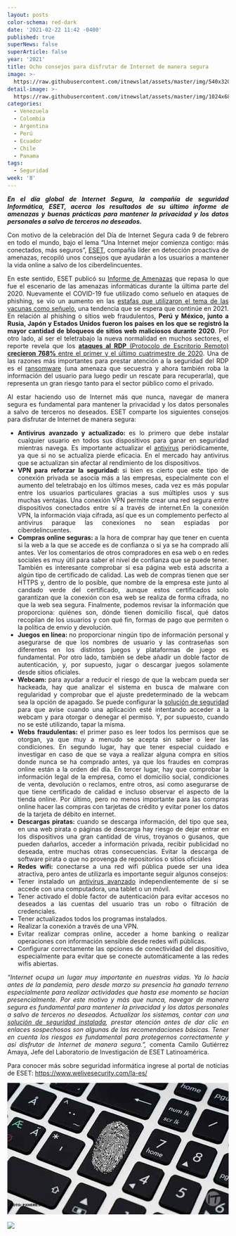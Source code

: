 ```yaml
---
layout: posts
color-schema: red-dark
date: '2021-02-22 11:42 -0400'
published: true
superNews: false
superArticle: false
year: '2021'
title: Ocho consejos para disfrutar de Internet de manera segura
image: >-
  https://raw.githubusercontent.com/itnewslat/assets/master/img/540x320/Seguridad-Informatica-p.jpg
detail-image: >-
  https://raw.githubusercontent.com/itnewslat/assets/master/img/1024x680/Seguridad-Informatica-g.jpg
categories:
  - Venezuela
  - Colombia
  - Argentina
  - Perú
  - Ecuador
  - Chile
  - Panama
tags:
  - Seguridad
week: '8'
---
```

<p style="text-align: justify;"><strong></strong></p>
<p style="text-align: justify;"><strong><em>En el día global de Internet Segura, l</em></strong><strong><em>a </em></strong><strong><em>compañía de seguridad Informática, ESET, acerca los resultados de su último informe de amenazas y buenas prácticas para mantener la privacidad y los datos personales a salvo de terceros no deseados.</em></strong></p>
<p style="text-align: justify;">Con motivo de la celebración del Día de Internet Segura cada 9 de febrero en todo el mundo, bajo el lema “Una Internet mejor comienza contigo: más conectados, más seguros”, <a href="https://www.eset.com/latam/">ESET</a>, compañía líder en detección proactiva de amenazas, recopiló unos consejos que ayudarán a los usuarios a mantener la vida online a salvo de los ciberdelincuentes.</p>
<p style="text-align: justify;">En este sentido, ESET publicó su <a href="https://www.welivesecurity.com/la-es/2021/02/08/ataques-rdp-crecieron-entre-primer-ultimo-cuatrimestre-2020/">Informe de Amenazas</a> que repasa lo que fue el escenario de las amenazas informáticas durante la última parte del 2020. Nuevamente el COVID-19 fue utilizado como señuelo en ataques de phishing,  se vio un aumento en las <a href="https://www.welivesecurity.com/la-es/2021/01/04/advierten-enganos-relacionados-vacuna-covid-19/">estafas que utilizaron el tema de las vacunas como señuelo</a>, una tendencia que se espera que continúe en 2021. En relación al phishing o sitios web fraudulentos, <strong>Perú y México, junto a Rusia, Japón y Estados Unidos fueron los países en los que se registró la mayor cantidad de bloqueos de sitios web maliciosos durante 2020</strong>. Por otro lado, al ser el teletrabajo la nueva normalidad en muchos sectores, el reporte revela que los <a href="https://www.welivesecurity.com/la-es/2021/02/08/ataques-rdp-crecieron-entre-primer-ultimo-cuatrimestre-2020/"><strong>ataques al RDP</strong> (Protocolo de Escritorio Remoto) <strong>crecieron 768% </strong>entre el primer y el último cuatrimestre de 2020</a>. Una de las razones más importantes para prestar atención a la seguridad del RDP es el <a href="https://www.welivesecurity.com/la-es/2021/01/14/ataques-ransomware-vinculo-teletrabajo/">ransomware</a> (una amenaza que secuestra y ahora también roba la información del usuario para luego pedir un rescate para recuperarla), que representa un gran riesgo tanto para el sector público como el privado.</p>
<p style="text-align: justify;">Al estar haciendo uso de Internet más que nunca, navegar de manera segura es fundamental para mantener la privacidad y los datos personales a salvo de terceros no deseados. ESET comparte los siguientes consejos para disfrutar de Internet de manera segura:</p>

<ul style="text-align: justify;">
	<li><strong>Antivirus avanzado y actualizado: </strong>es lo primero que debe instalar cualquier usuario en todos sus dispositivos para ganar en seguridad mientras navega. Es importante actualizar el <a href="https://www.eset.com/latam/hogar/">antivirus</a> periódicamente, ya que si no se actualiza pierde eficacia. En el mercado hay antivirus que se actualizan sin afectar al rendimiento de los dispositivos.</li>
	<li><strong>VPN para reforzar la seguridad: </strong>si bien es cierto que este tipo de conexión privada se asocia más a las empresas, especialmente con el aumento del teletrabajo en los últimos meses, cada vez es más popular entre los usuarios particulares gracias a sus múltiples usos y sus muchas ventajas. Una conexión VPN permite crear una red segura entre dispositivos conectados entre sí a través de internet.En la conexión VPN, la información viaja cifrada, así que es un complemento perfecto al antivirus paraque las conexiones no sean espiadas por ciberdelincuentes.</li>
	<li><strong>Compras online seguras: </strong>a la hora de comprar hay que tener en cuenta si la web a la que se accede es de confianza o si ya se ha comprado allí antes. Ver los comentarios de otros compradores en esa web o en redes sociales es muy útil para saber el nivel de confianza que se puede tener. También es interesante comprobar si esa página web está adscrita a algún tipo de certificado de calidad. Las web de compras tienen que ser HTTPS y, dentro de lo posible, que nombre de la empresa este junto al candado verde del certificado, aunque estos certificados solo garantizan que la conexión con esa web se realiza de forma cifrada, no que la web sea segura. Finalmente, podemos revisar la información que proporciona: quiénes son, dónde tienen domicilio fiscal, qué datos recopilan de los usuarios y con qué fin, formas de pago que permiten o la política de envío y devolución.</li>
	<li><strong>Juegos en línea: </strong>no proporcionar ningún tipo de información personal y asegurarse de que los nombres de usuario y las contraseñas son diferentes en los distintos juegos y plataformas de juego es fundamental. Por otro lado, también se debe añadir un doble factor de autenticación, y, por supuesto, jugar o descargar juegos solamente desde sitios oficiales.</li>
	<li><strong>Webcam: </strong>para ayudar a reducir el riesgo de que la webcam pueda ser hackeada, hay que analizar el sistema en busca de malware con regularidad y comprobar que el ajuste predeterminado de la webcam sea la opción de apagado. Se puede configurar la <a href="https://www.eset.com/latam/hogar/">solución de seguridad</a> para que avise cuando una aplicación esté intentando acceder a la webcam y para otorgar o denegar el permiso. Y, por supuesto, cuando no se esté utilizando, tapar la misma.</li>
	<li><strong>Webs fraudulentas: </strong>el primer paso es leer todos los permisos que se otorgan, ya que muy a menudo se acepta sin saber o leer las condiciones. En segundo lugar, hay que tener especial cuidado e investigar en caso de que se vaya a realizar alguna compra en sitios donde nunca se ha comprado antes, ya que los fraudes en compras online están a la orden del día. En tercer lugar, hay que comprobar la información legal de la empresa, como el domicilio social, condiciones de venta, devolución o reclamos, entre otros, así como asegurarse de que tiene certificado de calidad e incluso observar el aspecto de la tienda online. Por último, pero no menos importante para las compras online hacer las compras con tarjetas de crédito y evitar poner los datos de la tarjeta de débito en internet.</li>
	<li><strong>Descargas piratas: </strong>cuando se descarga información, del tipo que sea, en una web pirata o páginas de descarga hay riesgo de dejar entrar en los dispositivos una gran cantidad de virus, troyanos o gusanos, que pueden dañarlos, acceder a información privada, recibir publicidad no deseada, entre muchas otras consecuencias. Evitar la descarga de software pirata o que no provenga de repositorios o sitios oficiales</li>
	<li><strong>Redes wifi: </strong>conectarse a una red wifi pública puede ser una idea atractiva, pero antes de utilizarla es importante seguir algunos consejos:</li>
	<li>Tener instalado un <a href="https://www.eset.com/latam/hogar/">antivirus avanzado</a> independientemente de si se accede con una computadora, una tablet o un móvil.</li>
	<li>Tener activado el doble factor de autenticación para evitar accesos no deseados a las cuentas del usuario tras un robo o filtración de credenciales.</li>
	<li>Tener actualizados todos los programas instalados.</li>
	<li>Realizar la conexión a través de una VPN.</li>
	<li>Evitar realizar compras online, acceder a home banking o realizar operaciones con información sensible desde redes wifi públicas.</li>
	<li>Configurar correctamente las opciones de conectividad del dispositivo, especialmente para evitar que se conecte automáticamente a las redes wifis abiertas.</li>
</ul>
<p style="text-align: justify;"><em>“</em><em>Internet ocupa un lugar muy importante en nuestras vidas. Ya lo hacía antes de la pandemia, pero desde marzo su presencia ha ganado terreno especialmente para realizar actividades que hasta ese momento se hacían presencialmente. Por este motivo y más que nunca, navegar de manera segura es fundamental para mantener la privacidad y los datos personales a salvo de terceros no deseados. Actualizar los sistemas, contar con una </em><a href="https://www.eset.com/latam/hogar/"><em>solución de seguridad instalada</em></a><em>, prestar atención antes de dar clic en enlaces sospechosos son algunas de las recomendaciones básicas. Tener en cuenta los riesgos es fundamental para protegernos correctamente y así disfrutar de Internet de manera segura.”, </em>comenta Camilo Gutiérrez Amaya, Jefe del Laboratorio de Investigación de ESET Latinoamérica.</p>
<p style="text-align: justify;">Para conocer más sobre seguridad informática ingrese al portal de noticias de ESET: <a href="https://www.welivesecurity.com/la-es/">https://www.welivesecurity.com/la-es/</a></p>

![](https://raw.githubusercontent.com/itnewslat/assets/master/img/540x320/Seguridad-Informatica-p.jpg)


<img src="https://tracker.metricool.com/c3po.jpg?hash=56f88a41e39ab42c063cc51676587a04"/>